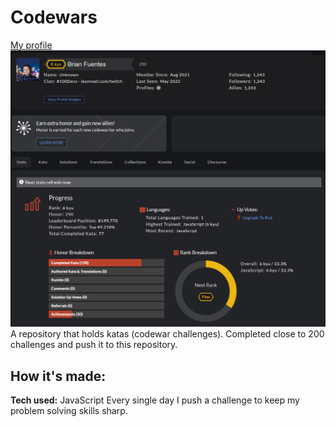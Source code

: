 # Codewars
[My profile](https://www.codewars.com/users/Brian%20Fuentes)
![Codewar profile stat](https://github.com/brianf4/codewars/blob/main/codewarThumbnail.png)
A repository that holds katas (codewar challenges). Completed close to 200 challenges and push it to this repository. 

## How it's made:
**Tech used:** JavaScript
Every single day I push a challenge to keep my problem solving skills sharp. 
